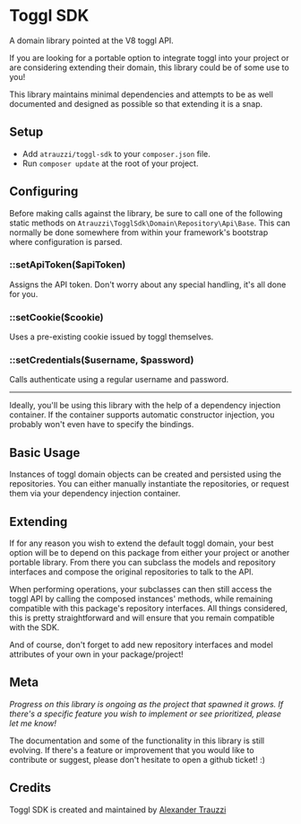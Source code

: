 # Toggl SDK

A domain library pointed at the V8 toggl API.

If you are looking for a portable option to integrate toggl into your project or are considering extending
their domain, this library could be of some use to you!

This library maintains minimal dependencies and attempts to be as well documented and designed as possible so
that extending it is a snap.


## Setup

 * Add `atrauzzi/toggl-sdk` to your `composer.json` file.
 * Run `composer update` at the root of your project.


## Configuring

Before making calls against the library, be sure to call one of the following static methods on
`Atrauzzi\TogglSdk\Domain\Repository\Api\Base`.  This can normally be done somewhere from within your
framework's bootstrap where configuration is parsed.

### ::setApiToken($apiToken)
Assigns the API token.  Don't worry about any special handling, it's all done for you.

### ::setCookie($cookie)
Uses a pre-existing cookie issued by toggl themselves.

### ::setCredentials($username, $password)
Calls authenticate using a regular username and password.

---

Ideally, you'll be using this library with the help of a dependency injection container.  If the container supports
automatic constructor injection, you probably won't even have to specify the bindings.

## Basic Usage

Instances of toggl domain objects can be created and persisted using the repositories.  You can either manually
instantiate the repositories, or request them via your dependency injection container.


## Extending

If for any reason you wish to extend the default toggl domain, your best option will be to depend on this package
from either your project or another portable library.  From there you can subclass the models and repository interfaces
and compose the original repositories to talk to the API.

When performing operations, your subclasses can then still access the toggl API by calling the composed instances'
methods, while remaining compatible with this package's repository interfaces. All things considered, this is pretty
straightforward and will ensure that you remain compatible with the SDK.

And of course, don't forget to add new repository interfaces and model attributes of your own in your package/project!


## Meta

*Progress on this library is ongoing as the project that spawned it grows. If there's a specific feature you wish to
implement or see prioritized, please let me know!*

The documentation and some of the functionality in this library is still evolving.  If there's a feature or improvement
that you would like to contribute or suggest, please don't hesitate to open a github ticket! :)

## Credits

Toggl SDK is created and maintained by [Alexander Trauzzi](http://goo.gl/qWhdWz)
